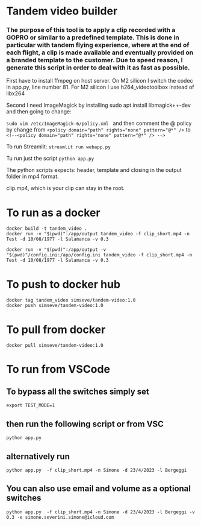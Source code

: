 # Tandem video builder

### The purpose of this tool is to apply a clip recorded with a GOPRO or similar to a predefined template. This is done in particular with tandem flying experience, where at the end of each flight, a clip is made available and eventually provided on a branded template to the customer. Due to speed reason, I generate this script in order to deal with it as fast as possible.

First have to install ffmpeg on host server. On M2 silicon I switch the codec in app.py, line number 81. For M2 silicon I use h264_videotoolbox instead of libx264

Second I need ImageMagick by installing sudo apt install libmagick++-dev and then going to change:

```sudo vim /etc/ImageMagick-6/policy.xml ``` and then comment the @ policy by change from ```<policy domain="path" rights="none" pattern="@*" />``` to ```<!--<policy domain="path" rights="none" pattern="@*" /> -->```

To run Streamlit:
`streamlit run webapp.py`

Tu run just the script
```python app.py```

The python scripts expects:
header, template and closing in the output folder in mp4 format.

clip.mp4, which is your clip can stay in the root.

# To run as a docker
```
docker build -t tandem_video .
docker run -v "$(pwd)":/app/output tandem_video -f clip_short.mp4 -n Test -d 10/08/1977 -l Salamanca -v 0.3

docker run -v "$(pwd)":/app/output -v "$(pwd)"/config.ini:/app/config.ini tandem_video -f clip_short.mp4 -n Test -d 10/08/1977 -l Salamanca -v 0.3
```

# To push to docker hub
```
docker tag tandem_video simseve/tandem-video:1.0
docker push simseve/tandem-video:1.0
```

# To pull from docker 
`docker pull simseve/tandem-video:1.0`


# To run from VSCode
## To bypass all the switches simply set
`export TEST_MODE=1`
## then run the following script or from VSC
`python app.py `

## alternatively run
`python app.py  -f clip_short.mp4 -n Simone -d 23/4/2023 -l Bergeggi`

## You can also use email and volume as a optional switches
`python app.py  -f clip_short.mp4 -n Simone -d 23/4/2023 -l Bergeggi -v 0.3 -e simone.severini.simone@icloud.com`